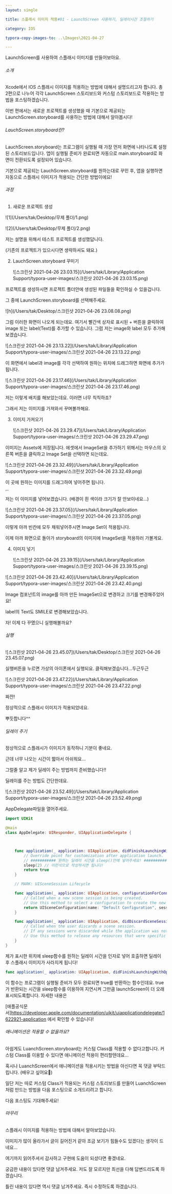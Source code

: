 ```yaml
---
layout: single 

title: 스플래시 이미지 적용#01 - LaunchScreen 사용하기, 딜레이시간 조절하기

category: IOS

typora-copy-images-to: ..\Images\2021-04-27

---
```


LaunchScreen를 사용하여 스플래시 이미지를 만들어보아요.



###### 소개

Xcode에서 IOS 스플래시 이미지를 적용하는 방법에 대해서 설명드리고자 합니다. 총 2편으로 나누어 각각 LaunchScreen 스토리보드와 커스텀 스토리보드로 적용하는 방법을 포스팅하겠습니다. 

이번 편에서는 새로운 프로젝트를 생성했을 때 기본으로 제공되는 LaunchScreen.storyboard를 사용하는 방법에 대해서 알아봅시다!



###### LauchScreen.storyboard란?

LauchScreen.storyboard는 프로그램이 실행될 때 가장 먼저 화면에 나타나도록 설정된 스토리보드입니다. 앱이 실행될 준비가 완료되면 자동으로 main.storyboard로 화면이 전환되도록 설정되어 있습니다. 

기본으로 제공되는 LauchScreen.storyboard를 원하는대로 꾸민 후, 앱을 실행하면 자동으로 스플래시 이미지가 적용되는 간단한 방법이에요! 



###### 과정

1. 새로운 프로젝트 생성

![1](/Users/tak/Desktop/무제 폴더/1.png)

![2](/Users/tak/Desktop/무제 폴더/2.png)

저는 설명을 위해서 테스트 프로젝트를 생성했답니다. 

(기존의 프로젝트가 있으시다면 생략하셔도 돼요.)

2. LauchScreen.storyboard 꾸미기

   ![스크린샷 2021-04-26 23.03.15](/Users/tak/Library/Application Support/typora-user-images/스크린샷 2021-04-26 23.03.15.png)

프로젝트를 생성하시면 프로젝트 폴더안에 생성된 파일들을 확인하실 수 있을겁니다. 

그 중에 LaunchScreen.storyboard를 선택해주세요.

![h](/Users/tak/Desktop/스크린샷 2021-04-26 23.08.08.png)

그럼 이러한 화면이 나오게 되는데요. 여기서 빨간색 상자로 표시된 + 버튼을 클릭하여 image 또는 label(Text)를 추가할 수 있습니다. 그럼 저는 image와 label 모두 추가해보겠습니다. 

![스크린샷 2021-04-26 23.13.22](/Users/tak/Library/Application Support/typora-user-images/스크린샷 2021-04-26 23.13.22.png)

이 화면에서 label과 image를 각각 선택하여 원하는 위치에 드래그하면 화면에 추가가 됩니다.

![스크린샷 2021-04-26 23.17.46](/Users/tak/Library/Application Support/typora-user-images/스크린샷 2021-04-26 23.17.46.png)

저는 이렇게 배치를 해보았는데요. 이러면 너무 칙칙하죠?

그래서 저는 이미지를 가져와서 꾸며볼까해요.

3. 이미지 가져오기

   ![스크린샷 2021-04-26 23.29.47](/Users/tak/Library/Application Support/typora-user-images/스크린샷 2021-04-26 23.29.47.png)

이미지는 Assets에 저장됩니다. 에셋에서 ImageSet을 추가하기 위해서는 마우스의 오른쪽 버튼을 클릭하고 Image Set을 선택하면 되는데요. 

![스크린샷 2021-04-26 23.32.49](/Users/tak/Library/Application Support/typora-user-images/스크린샷 2021-04-26 23.32.49.png)

이 곳에 원하는 이미지를 드래그하여 넣어주면 됩니다.

<img src="/Users/tak/Desktop/무제 폴더/test.png" alt="test" style="zoom:25%;" />

저는 이 이미지를 넣어보겠습니다. (배경이 흰 색이라 크기가 잘 안보이네요...)

![스크린샷 2021-04-26 23.37.05](/Users/tak/Library/Application Support/typora-user-images/스크린샷 2021-04-26 23.37.05.png)

이렇게 아까 빈칸에 모두 채워넣어주시면 Image Set이 적용됩니다. 

이제 아까 화면으로 돌아가 storyboard의 이미지에 ImageSet을 적용하러 가볼게요.

4. 이미지 넣기

   ![스크린샷 2021-04-26 23.39.15](/Users/tak/Library/Application Support/typora-user-images/스크린샷 2021-04-26 23.39.15.png)

![스크린샷 2021-04-26 23.42.40](/Users/tak/Library/Application Support/typora-user-images/스크린샷 2021-04-26 23.42.40.png)

Image 컴포넌트의 image를 아까 만든 ImageSet으로 변경하고 크기를 변경해주었어요! 

label의 Text도 SMILE로 변경해보았습니다. 

자! 이제 다 꾸몄으니 실행해볼까요?



###### 실행

![스크린샷 2021-04-26 23.45.07](/Users/tak/Desktop/스크린샷 2021-04-26 23.45.07.png)

실행버튼을 누르면 가상의 아이폰에서 실행되요. 클릭해보겠습니다...두근두근

![스크린샷 2021-04-26 23.47.22](/Users/tak/Library/Application Support/typora-user-images/스크린샷 2021-04-26 23.47.22.png)

짜잔!

정상적으로 스플래시 이미지가 적용되었네요. 

뿌듯합니다^^



###### 딜레이 주기

정상적으로 스플래시가 이미지가 동작하니 기분이 좋네요. 

근데 너무 나오는 시간이 짧아서 아쉬워요...

그럴줄 알고 제가 딜레이 주는 방법까지 준비했습니다!!

딜레이를 주는 방법도 간단한데요. 

![스크린샷 2021-04-26 23.52.49](/Users/tak/Library/Application Support/typora-user-images/스크린샷 2021-04-26 23.52.49.png)

AppDelegate파일을 열어주세요. 

~~~swift
import UIKit

@main
class AppDelegate: UIResponder, UIApplicationDelegate {



    func application(_ application: UIApplication, didFinishLaunchingWithOptions launchOptions: [UIApplication.LaunchOptionsKey: Any]?) -> Bool {
        // Override point for customization after application launch.
        // ########### 원하는 딜레이 시간을 sleep()안에 넣어주세요! ############
        sleep(2) // 이런식으로 작성하시면 됩니다!
        return true
    }

    // MARK: UISceneSession Lifecycle

    func application(_ application: UIApplication, configurationForConnecting connectingSceneSession: UISceneSession, options: UIScene.ConnectionOptions) -> UISceneConfiguration {
        // Called when a new scene session is being created.
        // Use this method to select a configuration to create the new scene with.
        return UISceneConfiguration(name: "Default Configuration", sessionRole: connectingSceneSession.role)
    }

    func application(_ application: UIApplication, didDiscardSceneSessions sceneSessions: Set<UISceneSession>) {
        // Called when the user discards a scene session.
        // If any sessions were discarded while the application was not running, this will be called shortly after application:didFinishLaunchingWithOptions.
        // Use this method to release any resources that were specific to the discarded scenes, as they will not return.
    }
}
~~~

제가 표시한 위치에 sleep함수를 원하는 딜레이 시간을 인자로 넣어 호출하면 딜레이 후 스플래시 이미지가 사라지게 됩니다!

 ~~~swift
 func application(_ application: UIApplication, didFinishLaunchingWithOptions launchOptions: [UIApplication.LaunchOptionsKey: Any]?) -> Bool {}
 ~~~

이 함수는 프로그램이 실행될 준비가 모두 완료되면 true를 반환하는 함수인데요. true가 반환되는 시간을 sleep함수를 이용하여 지연시켜 그만큼 launchScreen이 더 오래 표시되도록합니다. 자세한 내용은 

[애플공식문서]https://developer.apple.com/documentation/uikit/uiapplicationdelegate/1622921-application 에서 확인할 수 있습니다!



###### 애니메이션은 적용할 수 없을까요?

아쉽게도 LuanchScreen.storyboard는 커스텀 Class를 적용할 수 없다고합니다. 커스텀 Class를 이용할 수 있다면 애니메이션 적용이 편리할텐데요...

혹시나 LuanchScreen에서 애니메이션을 적용시키는 방법을 아신다면 꼭 댓글 부탁드립니다. (배우고 싶어요🤩)

일단 저는 따로 커스텀  Class가 적용되는 커스텀 스토리보드를 만들어 LuanchScreen처럼 만드는 방법을 다음 포스팅으로 소개드리려고 합니다. 

다음 포스팅도 기대해주세요!



###### 마무리

스플래시 이미지를 적용하는 방법에 대해서 알아보았습니다.

이미지가 많이 올라가서 글이 길어진거 같아 조금 보기가 힘들수도 있겠다는 생각이 드네요...

여기까지 읽어주셔서 감사하고 구현에 도움이 되셨다면 좋겠네요. 

궁금한 내용이 있다면 댓글 남겨주세요. 저도 잘 모르지만 최선을 다해 답변드리도록 하겠습니다.

틀린 내용이 있다면 역시 댓글 남겨주세요. 즉시 수정하도록 하겠습니다. 